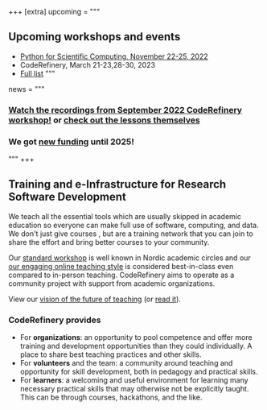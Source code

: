 +++
[extra]
upcoming = """
## Upcoming workshops and events
* [Python for Scientific Computing, November 22-25, 2022](https://scicomp.aalto.fi/training/scip/python-for-scicomp-2022/)
* CodeRefinery, March 21-23,28-30, 2023
* [Full list](@/workshops/upcoming.md)
"""

news = """
### [Watch the recordings from September 2022 CodeRefinery workshop!](https://www.youtube.com/watch?v=GHlF1nGfz7g&list=PLpLblYHCzJACqaFsfQiCWp0Wqy6qG4iau) or [check out the lessons themselves](https://coderefinery.github.io/2022-09-20-workshop/schedule/)

### We got [new funding](https://neic.no/news/2021/10/01/2021-open-call-results/) until 2025!

"""
+++

## Training and e-Infrastructure for Research Software Development

We teach all the essential tools which are usually skipped in academic
education so everyone can make full use of software, computing, and
data. We don't just give courses , but are a training network that you
can join to share the effort and bring better courses to your
community.

Our [standard workshop](@/lessons/core.md) is well known in Nordic
academic circles and our [our engaging online teaching
style](@/workshops/teaching-style.md) is considered best-in-class even
compared to in-person teaching.  CodeRefinery aims to operate as a
community project with support from academic organizations.

View our [vision of the future of
teaching](https://www.youtube.com/watch?v=S9Jor12Cxdc) (or [read
it](https://hackmd.io/KRqQirJ_Rn2SHcE-t1iAUg?view)).

### CodeRefinery provides
* For **organizations**: an opportunity to pool competence
  and offer more training and development opportunities than
  they could individually.  A place to share best teaching practices
  and other skills.
* For **volunteers** and the team: a community around teaching
  and opportunity for skill development, both in pedagogy and
  practical skills.
* For **learners**: a welcoming and useful environment for
  learning many necessary practical skills that may otherwise
  not be explicitly taught. This can be through courses,
  hackathons, and the like.
